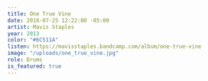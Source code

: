 ```yaml
---
title: One True Vine
date: 2018-07-25 12:22:00 -05:00
artist: Mavis Staples
year: 2013
color: "#6C511A"
listen: https://mavisstaples.bandcamp.com/album/one-true-vine
image: "/uploads/one_true_vine.jpg"
role: Drums
is_featured: true
---
```


